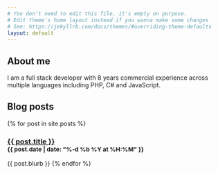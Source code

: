 ```yaml
---
# You don't need to edit this file, it's empty on purpose.
# Edit theme's home layout instead if you wanna make some changes
# See: https://jekyllrb.com/docs/themes/#overriding-theme-defaults
layout: default
---
```

<h2>About me</h2>
I am a full stack developer with 8 years commercial experience across multiple languages including PHP, C# and JavaScript.

<h2>Blog posts</h2>

{% for post in site.posts %}
  <h3><a href="{{ post.url }}">{{ post.title }}</a><br />
  <small>{{ post.date | date: "%-d %b %Y at %H:%M" }}</small></h3>
  {{ post.blurb }}
{% endfor %}
